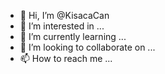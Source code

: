- 👋 Hi, I’m @KisacaCan
- 👀 I’m interested in ...
- 🌱 I’m currently learning ...
- 💞️ I’m looking to collaborate on ...
- 📫 How to reach me ...

<!---
KisacaCan/KisacaCan is a ✨ special ✨ repository because its `README.md` (this file) appears on your GitHub profile.
You can click the Preview link to take a look at your changes.
--->
